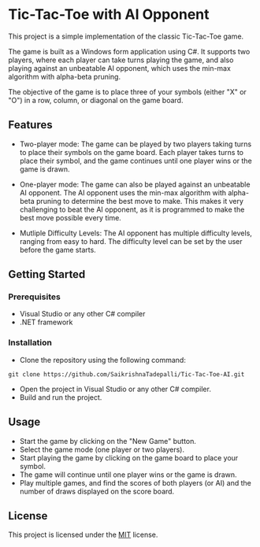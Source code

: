 
# Tic-Tac-Toe with AI Opponent

This project is a simple implementation of the classic Tic-Tac-Toe game. 

The game is built as a Windows form application using C#. It supports two players, where each player can take turns playing the game, and also playing against an unbeatable AI opponent, which uses the min-max algorithm with alpha-beta pruning. 

The objective of the game is to place three of your symbols (either "X" or "O") in a row, column, or diagonal on the game board.


## Features

- Two-player mode: The game can be played by two players taking turns to place their symbols on the game board. Each player takes turns to place their symbol, and the game continues until one player wins or the game is drawn.

- One-player mode: The game can also be played against an unbeatable AI opponent. The AI opponent uses the min-max algorithm with alpha-beta pruning to determine the best move to make. This makes it very challenging to beat the AI opponent, as it is programmed to make the best move possible every time.

- Mutliple Difficulty Levels: The AI opponent has multiple difficulty levels, ranging from easy to hard. The difficulty level can be set by the user before the game starts.

## Getting Started

### Prerequisites
- Visual Studio or any other C# compiler
- .NET framework

### Installation

- Clone the repository using the following command:
```
git clone https://github.com/SaikrishnaTadepalli/Tic-Tac-Toe-AI.git
```
- Open the project in Visual Studio or any other C# compiler.
- Build and run the project.


## Usage

- Start the game by clicking on the "New Game" button.
- Select the game mode (one player or two players).
- Start playing the game by clicking on the game board to place your symbol.
- The game will continue until one player wins or the game is drawn.
- Play multiple games, and find the scores of both players (or AI) and the number of draws displayed on the score board.




## License


This project is licensed under the [MIT](https://choosealicense.com/licenses/mit/) license.

